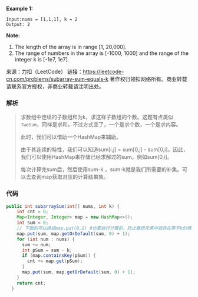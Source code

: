 **Example 1:**

```
Input:nums = [1,1,1], k = 2
Output: 2
```

**Note:**

1. The length of the array is in range [1, 20,000].
2. The range of numbers in the array is [-1000, 1000] and the range of the integer k is [-1e7, 1e7].

来源：力扣（LeetCode）
链接：https://leetcode-cn.com/problems/subarray-sum-equals-k
著作权归领扣网络所有。商业转载请联系官方授权，非商业转载请注明出处。







### 解析

>  求数组中连续的子数组和为k，求这样子数组的个数。这题有点类似`TwoSum`，同样是求和，不过方式变了，一个是求个数，一个是求内容。
>
> 此时，我们可以借助一个HashMap来辅助。
>
> 由于其连续的特性，我们可以知道sum[i,j] = sum[0,j] - sum[0,i]。因此，我们可以使用HashMap来存储已经求解过的sum。例如sum[0,i]。
>
> 每次计算完sum后，然后使用sum-k ，sum-k就是我们所需要的补集。可以去查询map获取对应的计算结果集。





### 代码

```java
public int subarraySum(int[] nums, int k) {
    int cnt = 0;
    Map<Integer, Integer> map = new HashMap<>();
    int sum = 0;
  	// 下面的可以换成map.put(0,1) 0也要进行计算的，防止数组元素中就存在等于k的情况。
    map.put(sum, map.getOrDefault(sum, 0) + 1);
    for (int num : nums) {
      sum += num;
      int pSum = sum - k;
      if (map.containsKey(pSum)) {
        cnt += map.get(pSum);
      }
      map.put(sum, map.getOrDefault(sum, 0) + 1);
    }
    return cnt;
  }
```


